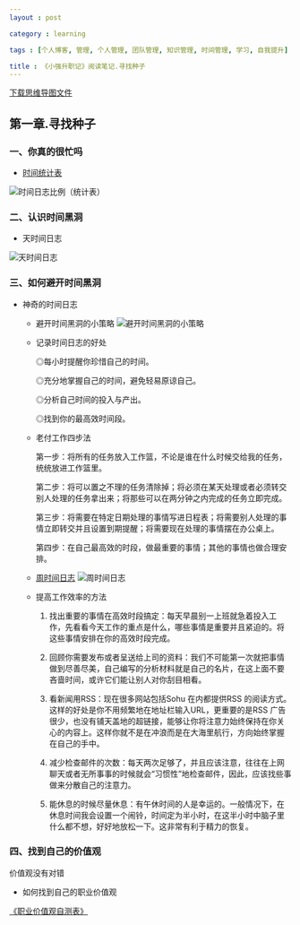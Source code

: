 ```yaml
---
layout : post

category : learning

tags : [个人博客, 管理, 个人管理, 团队管理, 知识管理, 时间管理, 学习, 自我提升]

title : 《小强升职记》阅读笔记.寻找种子
---
```


[下载思维导图文件](https://docs.google.com/file/d/0B7UFT4BR96esV01TeXl3ODRXWkk/edit?usp=sharing)

## 第一章.寻找种子


### 一、你真的很忙吗

- [时间统计表](https://docs.google.com/file/d/0B7UFT4BR96esLVdYdG1rTVdGVlE/edit?usp=sharing)

![](http://pic.yupoo.com/bigdreamstudio_v/DdnsEPKX/cyDig.jpg "时间日志比例（统计表）")

### 二、认识时间黑洞

- 天时间日志

![](http://pic.yupoo.com/bigdreamstudio_v/DdnsENmo/12ib8I.jpg "天时间日志")

### 三、如何避开时间黑洞

- 神奇的时间日志

    - 避开时间黑洞的小策略
![](http://pic.yupoo.com/bigdreamstudio_v/DdnsEPdZ/8eF4m.jpg "避开时间黑洞的小策略")

    - 记录时间日志的好处

		◎每小时提醒你珍惜自己的时间。

		◎充分地掌握自己的时间，避免轻易原谅自己。

		◎分析自己时间的投入与产出。

		◎找到你的最高效时间段。

	- 老付工作四步法

		第一步：将所有的任务放入工作篮，不论是谁在什么时候交给我的任务，统统放进工作篮里。

		第二步：将可以置之不理的任务清除掉；将必须在某天处理或者必须转交别人处理的任务拿出来；将那些可以在两分钟之内完成的任务立即完成。

		第三步：将需要在特定日期处理的事情写进日程表；将需要别人处理的事情立即转交并且设置到期提醒；将需要现在处理的事情摆在办公桌上。

		第四步：在自己最高效的时段，做最重要的事情；其他的事情也做合理安排。

	- [周时间日志](https://docs.google.com/file/d/0B7UFT4BR96esWmxRdTlBN05jM1E/edit?usp=sharing)
![](http://pic.yupoo.com/bigdreamstudio_v/DdnsEsrY/pFHG6.jpg "周时间日志")

	- 提高工作效率的方法

        1. 找出重要的事情在高效时段搞定：每天早晨别一上班就急着投入工作，先看看今天工作的重点是什么，哪些事情是重要并且紧迫的。将这些事情安排在你的高效时段完成。

        2. 回顾你需要发布或者呈送给上司的资料：我们不可能第一次就把事情做到尽善尽美，自己编写的分析材料就是自己的名片，在这上面不要吝啬时间，或许它们能让别人对你刮目相看。

        3. 看新闻用RSS：现在很多网站包括Sohu 在内都提供RSS 的阅读方式。这样的好处是你不用频繁地在地址栏输入URL，更重要的是RSS 广告很少，也没有铺天盖地的超链接，能够让你将注意力始终保持在你关心的内容上。这样你就不是在冲浪而是在大海里航行，方向始终掌握在自己的手中。

        4. 减少检查邮件的次数：每天两次足够了，并且应该注意，往往在上网聊天或者无所事事的时候就会“习惯性”地检查邮件，因此，应该找些事做来分散自己的注意力。

        5. 能休息的时候尽量休息：有午休时间的人是幸运的。一般情况下，在休息时间我会设置一个闹铃，时间定为半小时，在这半小时中脑子里什么都不想，好好地放松一下。这非常有利于精力的恢复。

### 四、找到自己的价值观

价值观没有对错

- 如何找到自己的职业价值观

[《职业价值观自测表》](https://docs.google.com/file/d/0B7UFT4BR96esYVRqd0w0VUhhT3c/edit?usp=sharing)